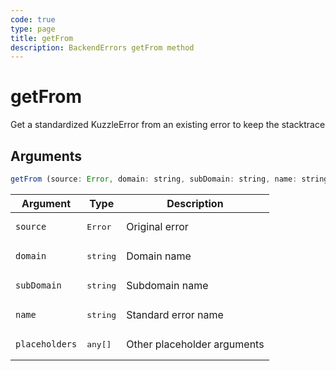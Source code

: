 ```yaml
---
code: true
type: page
title: getFrom
description: BackendErrors getFrom method
---
```


# getFrom

<SinceBadge version="2.17.1" />

Get a standardized KuzzleError from an existing error to keep the stacktrace

## Arguments

```js
getFrom (source: Error, domain: string, subDomain: string, name: string, placeholders: any[]): KuzzleError
```

| Argument       | Type              | Description                 |
| -------------- | ----------------- | --------------------------- |
| `source`       | <pre>Error</pre>  | Original error              |
| `domain`       | <pre>string</pre> | Domain name                 |
| `subDomain`    | <pre>string</pre> | Subdomain name              |
| `name`         | <pre>string</pre> | Standard error name         |
| `placeholders` | <pre>any[]</pre>  | Other placeholder arguments |

